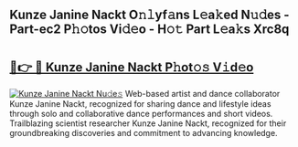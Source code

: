 ## Kunze Janine Nackt O𝚗𝚕yf𝚊ns L𝚎a𝚔ed N𝚞𝚍es - Part-ec2 P𝚑𝚘tos Vi𝚍𝚎o - H𝚘𝚝 Part L𝚎a𝚔s Xrc8q

# <h2><a href="http://kfddbc.oniu.top/?m=Kunze+Janine+Nackt">🔗👉 🔴 Kunze Janine Nackt P𝚑ot𝚘𝚜 V𝚒d𝚎o</a></h2>

[![Kunze Janine Nackt Nu𝚍e𝚜](https://i.imgur.com/0qMVB7G.gif)](http://kfddbc.oniu.top/?m=Kunze+Janine+Nackt)
Web-based artist and dance collaborator Kunze Janine Nackt, recognized for sharing dance and lifestyle ideas through solo and collaborative dance performances and short videos. Trailblazing scientist researcher Kunze Janine Nackt, recognized for their groundbreaking discoveries and commitment to advancing knowledge.  
